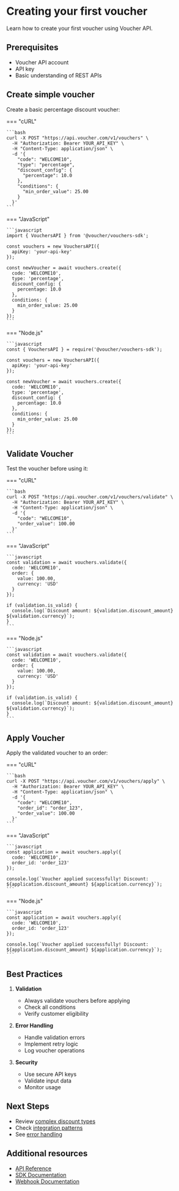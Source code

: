 # Creating your first voucher

Learn how to create your first voucher using Voucher API.

## Prerequisites

- Voucher API account
- API key
- Basic understanding of REST APIs

## Create simple voucher

Create a basic percentage discount voucher:

=== "cURL"

    ```bash
    curl -X POST "https://api.voucher.com/v1/vouchers" \
      -H "Authorization: Bearer YOUR_API_KEY" \
      -H "Content-Type: application/json" \
      -d '{
        "code": "WELCOME10",
        "type": "percentage",
        "discount_config": {
          "percentage": 10.0
        },
        "conditions": {
          "min_order_value": 25.00
        }
      }'
    ```

=== "JavaScript"

    ```javascript
    import { VouchersAPI } from '@voucher/vouchers-sdk';

    const vouchers = new VouchersAPI({
      apiKey: 'your-api-key'
    });

    const newVoucher = await vouchers.create({
      code: 'WELCOME10',
      type: 'percentage',
      discount_config: {
        percentage: 10.0
      },
      conditions: {
        min_order_value: 25.00
      }
    });
    ```

=== "Node.js"

    ```javascript
    const { VouchersAPI } = require('@voucher/vouchers-sdk');

    const vouchers = new VouchersAPI({
      apiKey: 'your-api-key'
    });

    const newVoucher = await vouchers.create({
      code: 'WELCOME10',
      type: 'percentage',
      discount_config: {
        percentage: 10.0
      },
      conditions: {
        min_order_value: 25.00
      }
    });
    ```

## Validate Voucher

Test the voucher before using it:

=== "cURL"

    ```bash
    curl -X POST "https://api.voucher.com/v1/vouchers/validate" \
      -H "Authorization: Bearer YOUR_API_KEY" \
      -H "Content-Type: application/json" \
      -d '{
        "code": "WELCOME10",
        "order_value": 100.00
      }'
    ```

=== "JavaScript"

    ```javascript
    const validation = await vouchers.validate({
      code: 'WELCOME10',
      order: {
        value: 100.00,
        currency: 'USD'
      }
    });

    if (validation.is_valid) {
      console.log(`Discount amount: ${validation.discount_amount} ${validation.currency}`);
    }
    ```

=== "Node.js"

    ```javascript
    const validation = await vouchers.validate({
      code: 'WELCOME10',
      order: {
        value: 100.00,
        currency: 'USD'
      }
    });

    if (validation.is_valid) {
      console.log(`Discount amount: ${validation.discount_amount} ${validation.currency}`);
    }
    ```

## Apply Voucher

Apply the validated voucher to an order:

=== "cURL"

    ```bash
    curl -X POST "https://api.voucher.com/v1/vouchers/apply" \
      -H "Authorization: Bearer YOUR_API_KEY" \
      -H "Content-Type: application/json" \
      -d '{
        "code": "WELCOME10",
        "order_id": "order_123",
        "order_value": 100.00
      }'
    ```

=== "JavaScript"

    ```javascript
    const application = await vouchers.apply({
      code: 'WELCOME10',
      order_id: 'order_123'
    });

    console.log(`Voucher applied successfully! Discount: ${application.discount_amount} ${application.currency}`);
    ```

=== "Node.js"

    ```javascript
    const application = await vouchers.apply({
      code: 'WELCOME10',
      order_id: 'order_123'
    });

    console.log(`Voucher applied successfully! Discount: ${application.discount_amount} ${application.currency}`);
    ```

## Best Practices

1. **Validation**
   - Always validate vouchers before applying
   - Check all conditions
   - Verify customer eligibility

2. **Error Handling**
   - Handle validation errors
   - Implement retry logic
   - Log voucher operations

3. **Security**
   - Use secure API keys
   - Validate input data
   - Monitor usage

## Next Steps

- Review [complex discount types](complex-discounts.md)
- Check [integration patterns](integration-patterns.md)
- See [error handling](../../reference/errors.md)

## Additional resources

- [API Reference](../../api-reference/vouchers.md)
- [SDK Documentation](../../sdks/javascript.md)
- [Webhook Documentation](../../reference/webhooks.md) 